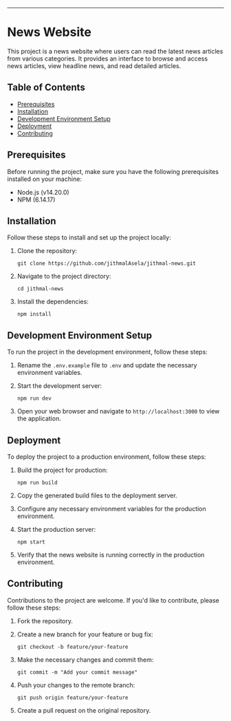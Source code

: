 ---

# News Website

This project is a news website where users can read the latest news articles from various categories. It provides an interface to browse and access news articles,
 view headline news, and read detailed articles.

## Table of Contents

- [Prerequisites](#prerequisites)
- [Installation](#installation)
- [Development Environment Setup](#development-environment-setup)
- [Deployment](#deployment)
- [Contributing](#contributing)

## Prerequisites

Before running the project, make sure you have the following prerequisites installed on your machine:

- Node.js (v14.20.0)
- NPM (6.14.17)

## Installation

Follow these steps to install and set up the project locally:


1. Clone the repository:

   ```
   git clone https://github.com/jithmalAsela/jithmal-news.git
   ```

2. Navigate to the project directory:

   ```
   cd jithmal-news
   ```

3. Install the dependencies:

   ```
   npm install
   ```

## Development Environment Setup

To run the project in the development environment, follow these steps:

1. Rename the `.env.example` file to `.env` and update the necessary environment variables.

2. Start the development server:

   ```
   npm run dev
   ```

3. Open your web browser and navigate to `http://localhost:3000` to view the application.

## Deployment

To deploy the project to a production environment, follow these steps:


1. Build the project for production:

   ```
   npm run build
   ```

2. Copy the generated build files to the deployment server.

3. Configure any necessary environment variables for the production environment.

4. Start the production server:

   ```
   npm start
   ```

5. Verify that the news website is running correctly in the production environment.

## Contributing

Contributions to the project are welcome. If you'd like to contribute, please follow these steps:

1. Fork the repository.

2. Create a new branch for your feature or bug fix:

   ```
   git checkout -b feature/your-feature
   ```

3. Make the necessary changes and commit them:

   ```
   git commit -m "Add your commit message"
   ```

4. Push your changes to the remote branch:

   ```
   git push origin feature/your-feature
   ```

5. Create a pull request on the original repository.
